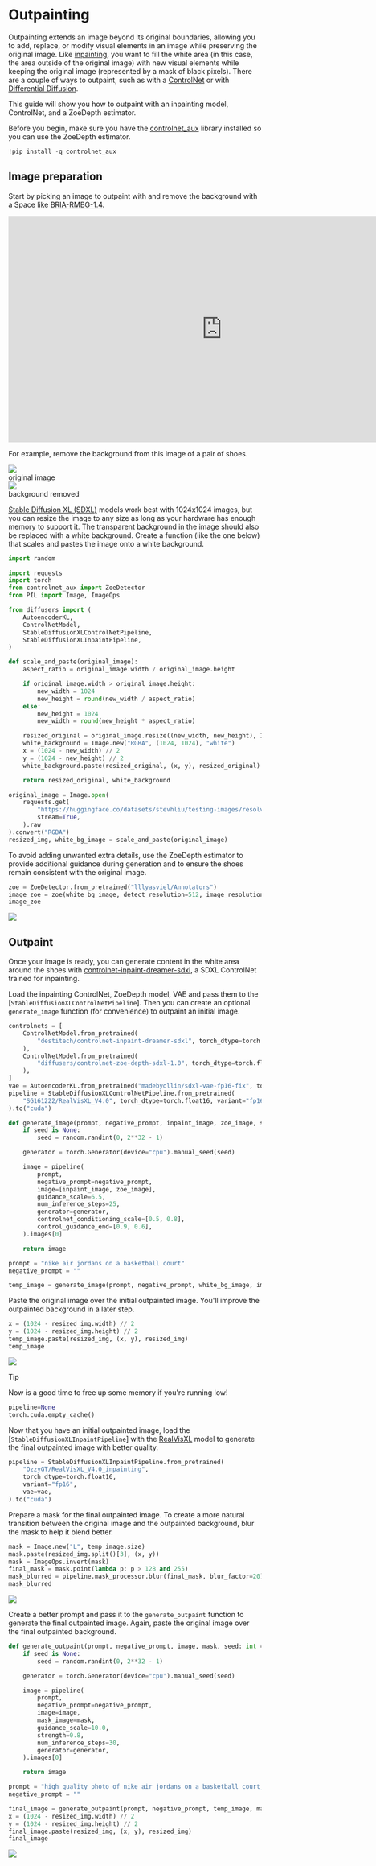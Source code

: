 <!--Copyright 2025 The HuggingFace Team. All rights reserved.

Licensed under the Apache License, Version 2.0 (the "License"); you may not use this file except in compliance with
the License. You may obtain a copy of the License at

http://www.apache.org/licenses/LICENSE-2.0

Unless required by applicable law or agreed to in writing, software distributed under the License is distributed on
an "AS IS" BASIS, WITHOUT WARRANTIES OR CONDITIONS OF ANY KIND, either express or implied. See the License for the
specific language governing permissions and limitations under the License.
-->

# Outpainting

Outpainting extends an image beyond its original boundaries, allowing you to add, replace, or modify visual elements in an image while preserving the original image. Like [inpainting](../using-diffusers/inpaint), you want to fill the white area (in this case, the area outside of the original image) with new visual elements while keeping the original image (represented by a mask of black pixels). There are a couple of ways to outpaint, such as with a [ControlNet](https://hf.co/blog/OzzyGT/outpainting-controlnet) or with [Differential Diffusion](https://hf.co/blog/OzzyGT/outpainting-differential-diffusion).

This guide will show you how to outpaint with an inpainting model, ControlNet, and a ZoeDepth estimator.

Before you begin, make sure you have the [controlnet_aux](https://github.com/huggingface/controlnet_aux) library installed so you can use the ZoeDepth estimator.

```py
!pip install -q controlnet_aux
```

## Image preparation

Start by picking an image to outpaint with and remove the background with a Space like [BRIA-RMBG-1.4](https://hf.co/spaces/briaai/BRIA-RMBG-1.4).

<iframe
	src="https://briaai-bria-rmbg-1-4.hf.space"
	frameborder="0"
	width="850"
	height="450"
></iframe>

For example, remove the background from this image of a pair of shoes.

<div class="flex flex-row gap-4">
  <div class="flex-1">
    <img class="rounded-xl" src="https://huggingface.co/datasets/stevhliu/testing-images/resolve/main/original-jordan.png"/>
    <figcaption class="mt-2 text-center text-sm text-gray-500">original image</figcaption>
  </div>
  <div class="flex-1">
    <img class="rounded-xl" src="https://huggingface.co/datasets/stevhliu/testing-images/resolve/main/no-background-jordan.png"/>
    <figcaption class="mt-2 text-center text-sm text-gray-500">background removed</figcaption>
  </div>
</div>

[Stable Diffusion XL (SDXL)](../using-diffusers/sdxl) models work best with 1024x1024 images, but you can resize the image to any size as long as your hardware has enough memory to support it. The transparent background in the image should also be replaced with a white background. Create a function (like the one below) that scales and pastes the image onto a white background.

```py
import random

import requests
import torch
from controlnet_aux import ZoeDetector
from PIL import Image, ImageOps

from diffusers import (
    AutoencoderKL,
    ControlNetModel,
    StableDiffusionXLControlNetPipeline,
    StableDiffusionXLInpaintPipeline,
)

def scale_and_paste(original_image):
    aspect_ratio = original_image.width / original_image.height

    if original_image.width > original_image.height:
        new_width = 1024
        new_height = round(new_width / aspect_ratio)
    else:
        new_height = 1024
        new_width = round(new_height * aspect_ratio)

    resized_original = original_image.resize((new_width, new_height), Image.LANCZOS)
    white_background = Image.new("RGBA", (1024, 1024), "white")
    x = (1024 - new_width) // 2
    y = (1024 - new_height) // 2
    white_background.paste(resized_original, (x, y), resized_original)

    return resized_original, white_background

original_image = Image.open(
    requests.get(
        "https://huggingface.co/datasets/stevhliu/testing-images/resolve/main/no-background-jordan.png",
        stream=True,
    ).raw
).convert("RGBA")
resized_img, white_bg_image = scale_and_paste(original_image)
```

To avoid adding unwanted extra details, use the ZoeDepth estimator to provide additional guidance during generation and to ensure the shoes remain consistent with the original image.

```py
zoe = ZoeDetector.from_pretrained("lllyasviel/Annotators")
image_zoe = zoe(white_bg_image, detect_resolution=512, image_resolution=1024)
image_zoe
```

<div class="flex justify-center">
    <img src="https://huggingface.co/datasets/stevhliu/testing-images/resolve/main/zoedepth-jordan.png"/>
</div>

## Outpaint

Once your image is ready, you can generate content in the white area around the shoes with [controlnet-inpaint-dreamer-sdxl](https://hf.co/destitech/controlnet-inpaint-dreamer-sdxl), a SDXL ControlNet trained for inpainting.

Load the inpainting ControlNet, ZoeDepth model, VAE and pass them to the [`StableDiffusionXLControlNetPipeline`]. Then you can create an optional `generate_image` function (for convenience) to outpaint an initial image.

```py
controlnets = [
    ControlNetModel.from_pretrained(
        "destitech/controlnet-inpaint-dreamer-sdxl", torch_dtype=torch.float16, variant="fp16"
    ),
    ControlNetModel.from_pretrained(
        "diffusers/controlnet-zoe-depth-sdxl-1.0", torch_dtype=torch.float16
    ),
]
vae = AutoencoderKL.from_pretrained("madebyollin/sdxl-vae-fp16-fix", torch_dtype=torch.float16).to("cuda")
pipeline = StableDiffusionXLControlNetPipeline.from_pretrained(
    "SG161222/RealVisXL_V4.0", torch_dtype=torch.float16, variant="fp16", controlnet=controlnets, vae=vae
).to("cuda")

def generate_image(prompt, negative_prompt, inpaint_image, zoe_image, seed: int = None):
    if seed is None:
        seed = random.randint(0, 2**32 - 1)

    generator = torch.Generator(device="cpu").manual_seed(seed)

    image = pipeline(
        prompt,
        negative_prompt=negative_prompt,
        image=[inpaint_image, zoe_image],
        guidance_scale=6.5,
        num_inference_steps=25,
        generator=generator,
        controlnet_conditioning_scale=[0.5, 0.8],
        control_guidance_end=[0.9, 0.6],
    ).images[0]

    return image

prompt = "nike air jordans on a basketball court"
negative_prompt = ""

temp_image = generate_image(prompt, negative_prompt, white_bg_image, image_zoe, 908097)
```

Paste the original image over the initial outpainted image. You'll improve the outpainted background in a later step.

```py
x = (1024 - resized_img.width) // 2
y = (1024 - resized_img.height) // 2
temp_image.paste(resized_img, (x, y), resized_img)
temp_image
```

<div class="flex justify-center">
    <img src="https://huggingface.co/datasets/stevhliu/testing-images/resolve/main/initial-outpaint.png"/>
</div>

> [!TIP]
> Now is a good time to free up some memory if you're running low!
>
> ```py
> pipeline=None
> torch.cuda.empty_cache()
> ```

Now that you have an initial outpainted image, load the [`StableDiffusionXLInpaintPipeline`] with the [RealVisXL](https://hf.co/SG161222/RealVisXL_V4.0) model to generate the final outpainted image with better quality.

```py
pipeline = StableDiffusionXLInpaintPipeline.from_pretrained(
    "OzzyGT/RealVisXL_V4.0_inpainting",
    torch_dtype=torch.float16,
    variant="fp16",
    vae=vae,
).to("cuda")
```

Prepare a mask for the final outpainted image. To create a more natural transition between the original image and the outpainted background, blur the mask to help it blend better.

```py
mask = Image.new("L", temp_image.size)
mask.paste(resized_img.split()[3], (x, y))
mask = ImageOps.invert(mask)
final_mask = mask.point(lambda p: p > 128 and 255)
mask_blurred = pipeline.mask_processor.blur(final_mask, blur_factor=20)
mask_blurred
```

<div class="flex justify-center">
    <img src="https://huggingface.co/datasets/stevhliu/testing-images/resolve/main/blurred-mask.png"/>
</div>

Create a better prompt and pass it to the `generate_outpaint` function to generate the final outpainted image. Again, paste the original image over the final outpainted background.

```py
def generate_outpaint(prompt, negative_prompt, image, mask, seed: int = None):
    if seed is None:
        seed = random.randint(0, 2**32 - 1)

    generator = torch.Generator(device="cpu").manual_seed(seed)

    image = pipeline(
        prompt,
        negative_prompt=negative_prompt,
        image=image,
        mask_image=mask,
        guidance_scale=10.0,
        strength=0.8,
        num_inference_steps=30,
        generator=generator,
    ).images[0]

    return image

prompt = "high quality photo of nike air jordans on a basketball court, highly detailed"
negative_prompt = ""

final_image = generate_outpaint(prompt, negative_prompt, temp_image, mask_blurred, 7688778)
x = (1024 - resized_img.width) // 2
y = (1024 - resized_img.height) // 2
final_image.paste(resized_img, (x, y), resized_img)
final_image
```

<div class="flex justify-center">
    <img src="https://huggingface.co/datasets/stevhliu/testing-images/resolve/main/final-outpaint.png"/>
</div>
